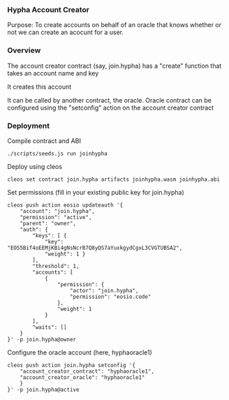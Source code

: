 ### Hypha Account Creator

Purpose: To create accounts on behalf of an oracle that knows whether or not we can create an acocunt for a user.


### Overview

The account creator contract (say, join.hypha) has a "create" function that takes an account name and key

It creates this account

It can be called by another contract, the oracle. Oracle contract can be configured using the "setconfig" action on the account creator contract

### Deployment

Compile contract and ABI

```./scripts/seeds.js run joinhypha```

Deploy using cleos

```cleos set contract join.hypha artifacts joinhypha.wasm joinhypha.abi```

Set permissions (fill in your existing public key for join.hypha)

```
cleos push action eosio updateauth '{
    "account": "join.hypha",
    "permission": "active",
    "parent": "owner",
    "auth": {
        "keys": [ {
            "key": "EOS5Bif4oEEMjKBi4gNsNcrB7Q8yQS7aYuxkgydCgxL3CVGTUBSA2",
            "weight": 1 }
        ],
        "threshold": 1,
        "accounts": [
            {
                "permission": {
                    "actor": "join.hypha",
                    "permission": "eosio.code"
                },
                "weight": 1
            }
        ],
        "waits": []
    }
}' -p join.hypha@owner
```

Configure the oracle account (here, hyphaoracle1)

```
cleos push action join.hypha setconfig '{
    "account_creator_contract": "hyphaoracle1",
    "account_creator_oracle": "hyphaoracle1"
    }
}' -p join.hypha@active
```